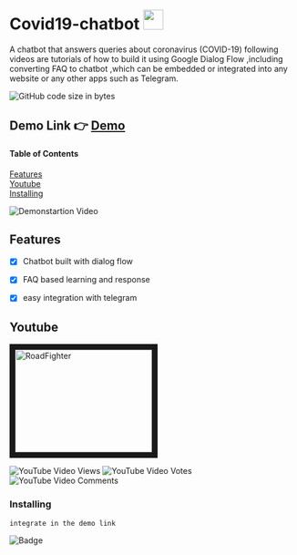 
# Covid19-chatbot    <img src="https://emojis.slackmojis.com/emojis/images/1579382915/7563/discordbot.png?1579382915"  width="35" height="35" />

 A chatbot that answers queries about coronavirus (COVID-19) following videos are tutorials of how to build it using Google Dialog Flow ,including converting FAQ to chatbot ,which can be embedded or integrated  into any website or any other apps such as Telegram.
 



![GitHub code size in bytes](https://img.shields.io/github/languages/code-size/amoldalwai/Covid19-chatbot?style=plastic)


## Demo Link :point_right: [Demo](https://bot.dialogflow.com/e9710653-1268-44eb-bd05-ee45fc52abe6 )

#### Table of Contents  
[Features](#Features)  
[Youtube](#Youtube)\
[Installing](#Installing)


![Demonstartion Video](https://j.gifs.com/Gv0N5y.gif)



## Features 

- [x] Chatbot built with dialog flow
- [x] FAQ based learning and response
- [x] easy integration with telegram



## Youtube

<a href="http://www.youtube.com/watch?feature=player_embedded&v=iz0ZJe19Wo0
" target="_blank"><img src="http://img.youtube.com/vi/iz0ZJe19Wo0/0.jpg" 
alt="RoadFighter " width="240" height="180" border="10" /></a>

![YouTube Video Views](https://img.shields.io/youtube/views/iz0ZJe19Wo0?style=plastic)
![YouTube Video Votes](https://img.shields.io/youtube/likes/iz0ZJe19Wo0?style=social&withDislikes)
![YouTube Video Comments](https://img.shields.io/youtube/comments/iz0ZJe19Wo0?style=social)


### Installing

```
integrate in the demo link
```

![Badge](https://img.shields.io/badge/Made%20by-Amol%20Dalwai-red?style=for-the-badge)


